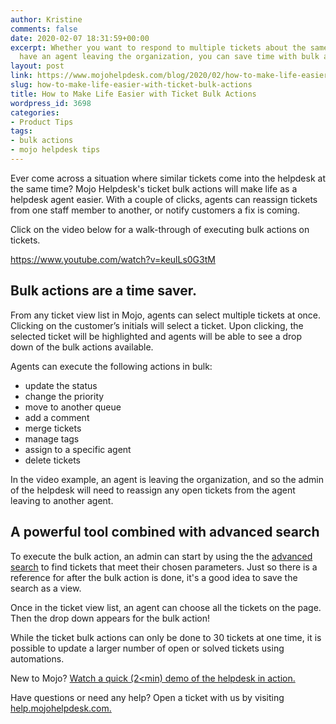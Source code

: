```yaml
---
author: Kristine
comments: false
date: 2020-02-07 18:31:59+00:00
excerpt: Whether you want to respond to multiple tickets about the same bug, or you
  have an agent leaving the organization, you can save time with bulk actions.
layout: post
link: https://www.mojohelpdesk.com/blog/2020/02/how-to-make-life-easier-with-ticket-bulk-actions/
slug: how-to-make-life-easier-with-ticket-bulk-actions
title: How to Make Life Easier with Ticket Bulk Actions
wordpress_id: 3698
categories:
- Product Tips
tags:
- bulk actions
- mojo helpdesk tips
---
```





Ever come across a situation where similar tickets come into the helpdesk at the same time? Mojo Helpdesk's ticket bulk actions will make life as a helpdesk agent easier. With a couple of clicks, agents can reassign tickets from one staff member to another, or notify customers a fix is coming.







Click on the video below for a walk-through of executing bulk actions on tickets.








https://www.youtube.com/watch?v=keulLs0G3tM








## Bulk actions are a time saver.







From any ticket view list in Mojo, agents can select multiple tickets at once. Clicking on the customer’s initials will select a ticket. Upon clicking, the selected ticket will be highlighted and agents will be able to see a drop down of the bulk actions available.







Agents can execute the following actions in bulk:







  * update the status
  * change the priority
  * move to another queue
  * add a comment
  * merge tickets
  * manage tags
  * assign to a specific agent
  * delete tickets






In the video example, an agent is leaving the organization, and so the admin of the helpdesk will need to reassign any open tickets from the agent leaving to another agent.







## A powerful tool combined with advanced search







To execute the bulk action, an admin can start by using the the [advanced ](https://www.mojohelpdesk.com/blog/2019/12/mojo-helpdesk-custom-views/)[search](https://www.mojohelpdesk.com/blog/2019/12/mojo-helpdesk-custom-views/) to find tickets that meet their chosen parameters. Just so there is a reference for after the bulk action is done, it's a good idea to save the search as a view.







Once in the ticket view list, an agent can choose all the tickets on the page. Then the drop down appears for the bulk action!







While the ticket bulk actions can only be done to 30 tickets at one time, it is possible to update a larger number of open or solved tickets using automations.







New to Mojo? [Watch a quick (2<min) demo of the helpdesk in action.](https://www.mojohelpdesk.com/blog/2020/01/mojo-helpdesk-overview/)







Have questions or need any help? Open a ticket with us by visiting [help.mojohelpdesk.com.](https://help.mojohelpdesk.com/)



